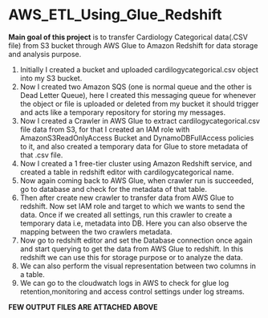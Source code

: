 # AWS_ETL_Using_Glue_Redshift

**Main goal of this project** is to transfer Cardiology Categorical data(.CSV file) from S3 bucket through AWS Glue to Amazon Redshift for data storage and analysis purpose.

1) Initially I created a bucket and uploaded cardilogycategorical.csv object into my S3 bucket.
2) Now I created two Amazon SQS (one is normal queue and the other is Dead Letter Queue), here I created this messaging queue for whenever the object or file is uploaded or deleted from my bucket it should trigger and acts like a temporary repository for storing my messages. 
3) Now I created a Crawler in AWS Glue to extract cardilogycategorical.csv file data from S3, for that I created an IAM role with AmazonS3ReadOnlyAccess Bucket and DynamoDBFullAccess policies to it, and also created a temporary data for Glue to store metadata of that .csv file.
4) Now I created a 1 free-tier cluster using Amazon Redshift service, and created a table in redshift editor with cardilogycategorical name.
5) Now again coming back to AWS Glue, when crawler run is succeeded, go to database and check for the metadata of that table. 
6) Then after create new crawler to transfer data from AWS Glue to redshift. Now set IAM role and target to which we wants to send the data. Once if we created all settings, run this crawler to create a temporary data i.e, metadata into DB. Here you can also observe the mapping between the two crawlers metadata.
7) Now go to redshift editor and set the Database connection once again and start querying to get the data from AWS Glue to redshift. In this redshift we can use this for storage purpose or to analyze the data.
8) We can also perform the visual representation between two columns in a table.
9) We can go to the cloudwatch logs in AWS to check for glue log retention,monitoring and access control settings under log streams.  

**FEW OUTPUT FILES ARE ATTACHED ABOVE**
